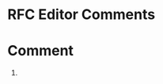 # RFC Editor Comments

# Comment

1) <!-- [rfced] FYI, the following section titles have been modified for
consistency with the other section titles. Please let us know if you
prefer otherwise.

Original:
3.2.  Use enough time sources
3.3.  Use a diversity of Reference Clocks
5.5.  Broadcast Mode Should Only Be Used On Trusted Networks
5.6.  Symmetric Mode Should Only Be Used With Trusted Peers

Current:
3.2.  Using Enough Time Sources
3.3.  Using a Diversity of Reference Clocks
5.5.  Broadcast Mode Only on Trusted Networks
5.6.  Symmetric Mode Only with Trusted Peers
-->

### Response
DR -- this is OK


# Comment
2) <!-- [rfced] RFC 1305 has been obsoleted by RFC 5905.  We recommend stating
this in the text; please let us know if the following text is acceptable.

Original:
   Some implementations of NTPv4 provide the NTP Control Messages (also
   known as Mode 6 messages) that were originally specified in
   Appendix B of [RFC1305], which defined NTPv3.

Perhaps:
   Some implementations of NTPv4 provide the NTP Control Messages (also
   known as Mode 6 messages) that were originally specified in
   Appendix B of [RFC1305], which defined NTPv3.  (Note that RFC 1305 was
   obsoleted by RFC 5905.)
-->

### Response
DR -- The point we are trying to get across here is that the Mode 6 messages were specified in 
RFC1305, and were never formally included in RFC5905, but are still used. 

How about:

   Some implementations of NTPv4 continue to support the NTP Control Messages (also
   known as Mode 6 messages). Thes messages were originally specified in
   Appendix B of [RFC1305], which defined NTPv3, but were not included in 
   [RFC 5905], which obsoleted [RFC1305].


# Comment
3) <!-- [rfced] Should UT1 be expanded to "Universal Time" or left as is?

Original:
   UTC is kept in agreement with the astronomical time UT1 [5] to within ...

Perhaps:
   UTC is kept in agreement with Universal Time (UT1) [SOLAR] to within ...
-->

### Response
DR -- This is OK


# Comment
4) <!-- [rfced] FYI, we changed "slewed" be "slowed" here (2 instances).
Please let us know if that is not your intention. Also, please review
how "slewed small" was updated.

Original:
  NTP time will be slewed
  in small increments over a comparably large window of time ...

Current:
  NTP time will be slowed
  in small increments over a comparably large window of time ...


Original:
   The smear interval
   should be large enough to make the rate that the time is slewed
   small, so that clients will follow the smeared time without
   objecting.

Current:
   The smear interval
   should be large enough for the time to be slowed at a low rate,
   so that clients will follow the smeared time without
   objecting.
-->

### Response
DR -- I like the original "Slewed" better, because it allows for the unlikely 
possibility that a negative leap second might happen in the future, in which 
case time would have to be sped up.

However, I like the change from "slewed small" to "slewed at a low rate".


# Comment
5) <!-- [rfced] Will the relation between "invalid cryptographic MAC"
and the reference [CCR16] be clear to the reader?
In looking at that document, there are zero instances
of "invalid".

Original:
   3.  A packet with an invalid cryptographic MAC [CCR16].
-->

### Response
DR -- I think this is OK, checking the integrity of MACs is well understood.


# Comment
6)  <!-- [rfced] There were various comments in the submitted XML file.
Please review them and let us know if they need to be addressed or if we can
delete them.

For example:
  <!- - Cite the "Leap-Smear REFID" in the ntp-refid update?  - ->
-->

### Response
DR -- all comments can be deleted as necessary


# Comment
7) <!-- [rfced] Terminology
We have noted inconsistencies in the capitalization of some terms in this
document. Should these be uniform? If so, please let us know which form is
preferred.

Control Message vs. control message
Leap Smearing vs. leap smearing
Message Authentication Code vs. message authentication code
Anycast vs. anycast
Mode vs. mode
INIT vs. init
-->

### Response
DR -- I think in general the changes to capitalization are OK. 
It is correct to leave "INIT" capitalized in:

Prevent the NTP daemon from putting 'INIT' in the reference ID

because there, INIT is the actual text in the packet.


# Comment from Denis Reilly
I have noticed that the RFC editor has added hyphens in several places:
leap-smearing

leap-second

time-synchronization

rate-management

denial-of-service

Is there a style guide that details why these changes are made? 
In particular, I note that "time synchronization" appears several 
times in RFC7384 with no hyphen.

This is not a big deal, I just want to make sure we are consistent with other RFC's.

6/24: I talked with our Tech Writer, she said that the hyphenation should appear
the word combination is used as an adjective. (For instance, "leap second" vs. 
"leap-second file".) I now think it is OK, and not worth mentioning.


# Comment from Denis Reilly
I see that the NTPMAC document has been released as RFC8573 -- 
Would it be possible to replace this reference 
with RFC8573 before publishing this document?


